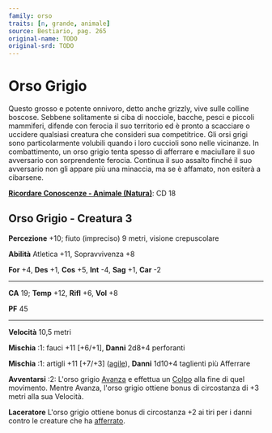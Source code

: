 ```yaml
---
family: orso
traits: [n, grande, animale]
source: Bestiario, pag. 265
original-name: TODO
original-srd: TODO
---
```


# Orso Grigio

Questo grosso e potente onnivoro, detto anche grizzly, vive sulle colline
boscose. Sebbene solitamente si ciba di nocciole, bacche, pesci e piccoli
mammiferi, difende con ferocia il suo territorio ed è pronto a scacciare o
uccidere qualsiasi creatura che consideri sua competitrice. Gli orsi grigi sono
particolarmente volubili quando i loro cuccioli sono nelle vicinanze. In
combattimento, un orso grigio tenta spesso di afferrare e maciullare il suo
avversario con sorprendente ferocia. Continua il suo assalto finché il suo
avversario non gli appare più una minaccia, ma se è affamato, non esiterà a
cibarsene.

**[Ricordare Conoscenze - Animale (Natura)](/azioni/abilita/ricordare-conoscenze)**:
CD 18

## Orso Grigio - Creatura 3

**Percezione** +10; fiuto (impreciso) 9 metri, visione crepuscolare

**Abilità** Atletica +11, Sopravvivenza +8

**For** +4, **Des** +1, **Cos** +5, **Int** -4, **Sag** +1, **Car** -2

---

**CA** 19; **Temp** +12, **Rifl** +6, **Vol** +8

**PF** 45

---

**Velocità** 10,5 metri

**Mischia** :1: fauci +11 \[+6/+1], **Danni** 2d8+4 perforanti

**Mischia** :1: artigli +11 \[+7/+3] ([agile](/tratti/agile)), **Danni** 1d10+4
taglienti più Afferrare

**Avventarsi** :2: L'orso grigio [Avanza](/azioni/avanzare) e effettua un
[Colpo](/azioni/colpire) alla fine di quel movimento. Mentre Avanza, l'orso
grigio ottiene bonus di circostanza di +3 metri alla sua Velocità.

**Laceratore** L'orso grigio ottiene bonus di circostanza +2 ai tiri per i danni
contro le creature che ha [afferrato](/condizioni/afferrato).
